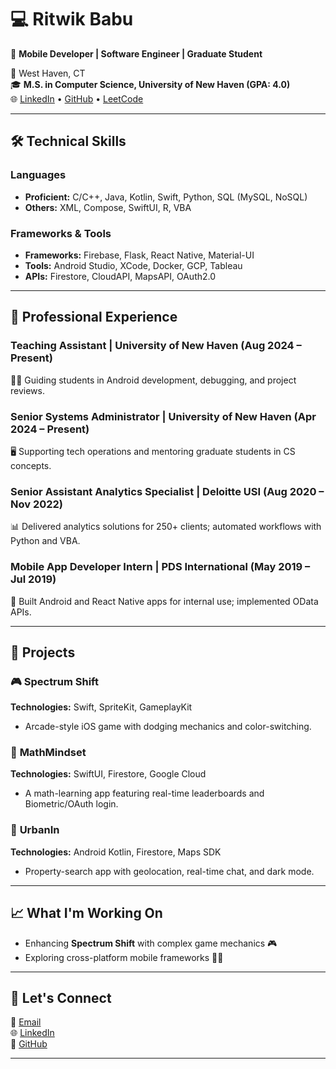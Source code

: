 # 💻 Ritwik Babu  

🌟 **Mobile Developer | Software Engineer | Graduate Student**  

📍 West Haven, CT  
🎓 **M.S. in Computer Science, University of New Haven (GPA: 4.0)**  
🌐 [LinkedIn](https://linkedin.com/in/ritwikbabu) • [GitHub](https://github.com/prep0ster0us) • [LeetCode](https://leetcode.com/LupinTheThird)  

---

## 🛠️ **Technical Skills**  

### Languages  
- **Proficient:** C/C++, Java, Kotlin, Swift, Python, SQL (MySQL, NoSQL)  
- **Others:** XML, Compose, SwiftUI, R, VBA  

### Frameworks & Tools  
- **Frameworks:** Firebase, Flask, React Native, Material-UI  
- **Tools:** Android Studio, XCode, Docker, GCP, Tableau  
- **APIs:** Firestore, CloudAPI, MapsAPI, OAuth2.0  

---

## 💼 **Professional Experience**  

### **Teaching Assistant | University of New Haven** (Aug 2024 – Present)  
👨‍🏫 Guiding students in Android development, debugging, and project reviews.  

### **Senior Systems Administrator | University of New Haven** (Apr 2024 – Present)  
🖥️ Supporting tech operations and mentoring graduate students in CS concepts.  

### **Senior Assistant Analytics Specialist | Deloitte USI** (Aug 2020 – Nov 2022)  
📊 Delivered analytics solutions for 250+ clients; automated workflows with Python and VBA.  

### **Mobile App Developer Intern | PDS International** (May 2019 – Jul 2019)  
📱 Built Android and React Native apps for internal use; implemented OData APIs.  

---

## 🚀 **Projects**  

### 🎮 **Spectrum Shift**  
**Technologies:** Swift, SpriteKit, GameplayKit  
- Arcade-style iOS game with dodging mechanics and color-switching.  

### 🧮 **MathMindset**  
**Technologies:** SwiftUI, Firestore, Google Cloud  
- A math-learning app featuring real-time leaderboards and Biometric/OAuth login.  

### 🏡 **UrbanIn**  
**Technologies:** Android Kotlin, Firestore, Maps SDK  
- Property-search app with geolocation, real-time chat, and dark mode.  

---

## 📈 **What I'm Working On**  

- Enhancing **Spectrum Shift** with complex game mechanics 🎮  
- Exploring cross-platform mobile frameworks 🤖🍎  

---

## 🌟 **Let's Connect**  

💌 [Email](mailto:ritwik.babu2@gmail.com)  
🌐 [LinkedIn](https://linkedin.com/in/ritwikbabu)  
🔗 [GitHub](https://github.com/prep0ster0us)  

---
